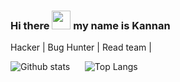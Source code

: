 ### Hi there <img src="https://raw.githubusercontent.com/MartinHeinz/MartinHeinz/master/wave.gif" width="30px"> my name is Kannan

Hacker | Bug Hunter | Read team |


![Github stats](https://github-readme-stats.vercel.app/api?username=krisk248&show_icons=true&theme=dark&hide=prs,issues)&nbsp;&nbsp;&nbsp;&nbsp;&nbsp;&nbsp;![Top Langs](https://github-readme-stats.vercel.app/api/top-langs/?username=krisk248&layout=compact&theme=dark)


